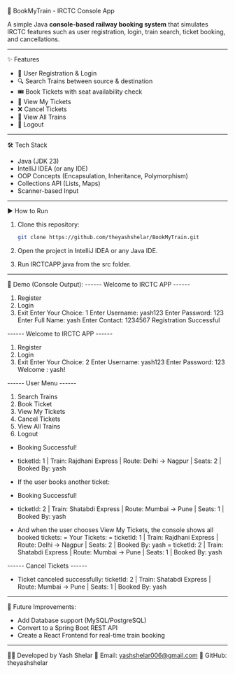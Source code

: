 🚆 BookMyTrain - IRCTC Console App

A simple Java **console-based railway booking system** that simulates IRCTC features such as user registration, login, train search, ticket booking, and cancellations.

---

✨ Features
- 👤 User Registration & Login  
- 🔍 Search Trains between source & destination  
- 🎟 Book Tickets with seat availability check  
- 📄 View My Tickets  
- ❌ Cancel Tickets  
- 🚂 View All Trains  
- 🚪 Logout  

---

🛠 Tech Stack
- Java (JDK 23)
- IntelliJ IDEA (or any IDE)
- OOP Concepts (Encapsulation, Inheritance, Polymorphism)
- Collections API (Lists, Maps)
- Scanner-based Input

---
▶️ How to Run
1. Clone this repository:
   ```bash
   git clone https://github.com/theyashshelar/BookMyTrain.git

2. Open the project in IntelliJ IDEA or any Java IDE.

3. Run IRCTCAPP.java from the src folder.

---

📸 Demo (Console Output):
------ Welcome to IRCTC APP ------
1. Register
2. Login
3. Exit
Enter Your Choice: 
1
Enter Username: yash123
Enter Password: 123
Enter Full Name: yash
Enter Contact: 1234567
Registration Successful

------ Welcome to IRCTC APP ------
1. Register
2. Login
3. Exit
Enter Your Choice: 
2
Enter Username: yash123
Enter Password: 123
Welcome : yash!

------ User Menu ------
1. Search Trains
2. Book Ticket
3. View My Tickets
4. Cancel Tickets
5. View All Trains
6. Logout

- Booking Successful!
- ticketId: 1 | Train: Rajdhani Express | Route: Delhi -> Nagpur | Seats: 2 | Booked By: yash

- If the user books another ticket:
- Booking Successful!
- ticketId: 2 | Train: Shatabdi Express | Route: Mumbai -> Pune | Seats: 1 | Booked By: yash

- And when the user chooses View My Tickets, the console shows all booked tickets:
= Your Tickets:
= ticketId: 1 | Train: Rajdhani Express | Route: Delhi -> Nagpur | Seats: 2 | Booked By: yash
= ticketId: 2 | Train: Shatabdi Express | Route: Mumbai -> Pune | Seats: 1 | Booked By: yash

------ Cancel Tickets ------
- Ticket canceled successfully: ticketId: 2 | Train: Shatabdi Express | Route: Mumbai -> Pune | Seats: 1 | Booked By: yash

---

🚀 Future Improvements:

- Add Database support (MySQL/PostgreSQL)
- Convert to a Spring Boot REST API
- Create a React Frontend for real-time train booking

---

👨‍💻 Developed by Yash Shelar
📧 Email: yashshelar006@gmail.com
🔗 GitHub: theyashshelar
